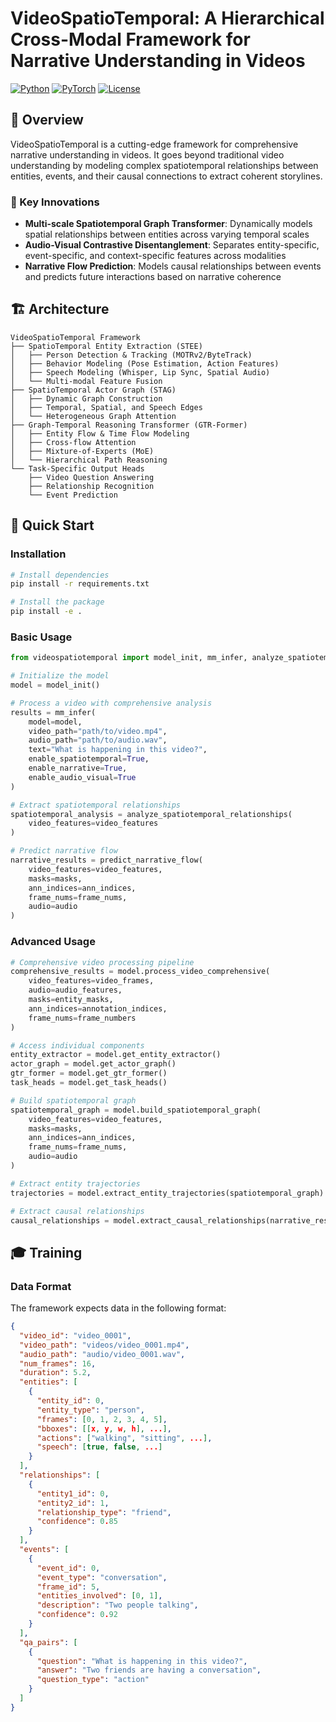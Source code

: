 # VideoSpatioTemporal: A Hierarchical Cross-Modal Framework for Narrative Understanding in Videos

[![Python](https://img.shields.io/badge/Python-3.8+-blue.svg)](https://www.python.org/downloads/)
[![PyTorch](https://img.shields.io/badge/PyTorch-2.0+-red.svg)](https://pytorch.org/)
[![License](https://img.shields.io/badge/License-MIT-green.svg)](LICENSE)

## 📖 Overview

VideoSpatioTemporal is a cutting-edge framework for comprehensive narrative understanding in videos. It goes beyond traditional video understanding by modeling complex spatiotemporal relationships between entities, events, and their causal connections to extract coherent storylines.

### 🎯 Key Innovations

- **Multi-scale Spatiotemporal Graph Transformer**: Dynamically models spatial relationships between entities across varying temporal scales
- **Audio-Visual Contrastive Disentanglement**: Separates entity-specific, event-specific, and context-specific features across modalities
- **Narrative Flow Prediction**: Models causal relationships between events and predicts future interactions based on narrative coherence

## 🏗️ Architecture

```
VideoSpatioTemporal Framework
├── SpatioTemporal Entity Extraction (STEE)
│   ├── Person Detection & Tracking (MOTRv2/ByteTrack)
│   ├── Behavior Modeling (Pose Estimation, Action Features)
│   ├── Speech Modeling (Whisper, Lip Sync, Spatial Audio)
│   └── Multi-modal Feature Fusion
├── SpatioTemporal Actor Graph (STAG)
│   ├── Dynamic Graph Construction
│   ├── Temporal, Spatial, and Speech Edges
│   └── Heterogeneous Graph Attention
├── Graph-Temporal Reasoning Transformer (GTR-Former)
│   ├── Entity Flow & Time Flow Modeling
│   ├── Cross-flow Attention
│   ├── Mixture-of-Experts (MoE)
│   └── Hierarchical Path Reasoning
└── Task-Specific Output Heads
    ├── Video Question Answering
    ├── Relationship Recognition
    └── Event Prediction
```

## 🚀 Quick Start

### Installation

```bash
# Install dependencies
pip install -r requirements.txt

# Install the package
pip install -e .
```

### Basic Usage

```python
from videospatiotemporal import model_init, mm_infer, analyze_spatiotemporal_relationships, predict_narrative_flow

# Initialize the model
model = model_init()

# Process a video with comprehensive analysis
results = mm_infer(
    model=model,
    video_path="path/to/video.mp4",
    audio_path="path/to/audio.wav",
    text="What is happening in this video?",
    enable_spatiotemporal=True,
    enable_narrative=True,
    enable_audio_visual=True
)

# Extract spatiotemporal relationships
spatiotemporal_analysis = analyze_spatiotemporal_relationships(
    video_features=video_features
)

# Predict narrative flow
narrative_results = predict_narrative_flow(
    video_features=video_features,
    masks=masks,
    ann_indices=ann_indices,
    frame_nums=frame_nums,
    audio=audio
)
```

### Advanced Usage

```python
# Comprehensive video processing pipeline
comprehensive_results = model.process_video_comprehensive(
    video_features=video_frames,
    audio=audio_features,
    masks=entity_masks,
    ann_indices=annotation_indices,
    frame_nums=frame_numbers
)

# Access individual components
entity_extractor = model.get_entity_extractor()
actor_graph = model.get_actor_graph()
gtr_former = model.get_gtr_former()
task_heads = model.get_task_heads()

# Build spatiotemporal graph
spatiotemporal_graph = model.build_spatiotemporal_graph(
    video_features=video_features,
    masks=masks,
    ann_indices=ann_indices,
    frame_nums=frame_nums,
    audio=audio
)

# Extract entity trajectories
trajectories = model.extract_entity_trajectories(spatiotemporal_graph)

# Extract causal relationships
causal_relationships = model.extract_causal_relationships(narrative_results)
```


## 🎓 Training

### Data Format

The framework expects data in the following format:

```json
{
  "video_id": "video_0001",
  "video_path": "videos/video_0001.mp4",
  "audio_path": "audio/video_0001.wav",
  "num_frames": 16,
  "duration": 5.2,
  "entities": [
    {
      "entity_id": 0,
      "entity_type": "person",
      "frames": [0, 1, 2, 3, 4, 5],
      "bboxes": [[x, y, w, h], ...],
      "actions": ["walking", "sitting", ...],
      "speech": [true, false, ...]
    }
  ],
  "relationships": [
    {
      "entity1_id": 0,
      "entity2_id": 1,
      "relationship_type": "friend",
      "confidence": 0.85
    }
  ],
  "events": [
    {
      "event_id": 0,
      "event_type": "conversation",
      "frame_id": 5,
      "entities_involved": [0, 1],
      "description": "Two people talking",
      "confidence": 0.92
    }
  ],
  "qa_pairs": [
    {
      "question": "What is happening in this video?",
      "answer": "Two friends are having a conversation",
      "question_type": "action"
    }
  ]
}
```
